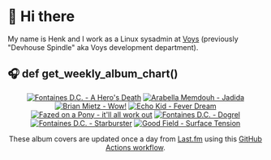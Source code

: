 # 👋 Hi there

My name is Henk and I work as a Linux sysadmin at <a href="https://www.voys.co/about/">Voys</a> (previously "Devhouse Spindle" aka Voys development department).

## 🎧 def get_weekly_album_chart()
<!-- lastfm -->
<p align="center"><a href="https://www.last.fm/music/Fontaines+D.C./A+Hero%27s+Death"><img src="https://lastfm.freetls.fastly.net/i/u/64s/c26a07bde7cb26e937acf90255fdf240.jpg" title="Fontaines D.C. - A Hero's Death"></a> <a href="https://www.last.fm/music/Arabella+Memdouh/Jadida"><img src="https://lastfm.freetls.fastly.net/i/u/64s/c83afdaa04386e49623a6ef33bb6c05d.jpg" title="Arabella Memdouh - Jadida"></a> <a href="https://www.last.fm/music/Brian+Mietz/Wow!"><img src="https://lastfm.freetls.fastly.net/i/u/64s/0b44a36fc019b003d7207fa96c0a2f8f.jpg" title="Brian Mietz - Wow!"></a> <a href="https://www.last.fm/music/Echo+Kid/Fever+Dream"><img src="https://lastfm.freetls.fastly.net/i/u/64s/219bc58082461b56404c0c9095065a9e.png" title="Echo Kid - Fever Dream"></a> <a href="https://www.last.fm/music/Fazed+on+a+Pony/it%27ll+all+work+out"><img src="https://lastfm.freetls.fastly.net/i/u/64s/e18c87fb0e8142566f0289a149edca3e.jpg" title="Fazed on a Pony - it'll all work out"></a> <a href="https://www.last.fm/music/Fontaines+D.C./Dogrel"><img src="https://lastfm.freetls.fastly.net/i/u/64s/a6e4705a174dcf7b423e82ed06038263.jpg" title="Fontaines D.C. - Dogrel"></a> <a href="https://www.last.fm/music/Fontaines+D.C./Starburster"><img src="https://lastfm.freetls.fastly.net/i/u/64s/bb5b2a615f93ddbd2fa59ebb81890057.jpg" title="Fontaines D.C. - Starburster"></a> <a href="https://www.last.fm/music/Good+Field/Surface+Tension"><img src="https://lastfm.freetls.fastly.net/i/u/64s/9737641546605b90732daa1a7fc769be.jpg" title="Good Field - Surface Tension"></a> </p>

<p align="center">These album covers are updated once a day from <a href="https://www.last.fm/user/hbokh">Last.fm</a> using this <a href="https://github.com/marketplace/actions/lastfm-to-markdown">GitHub Actions workflow</a>.</p>
